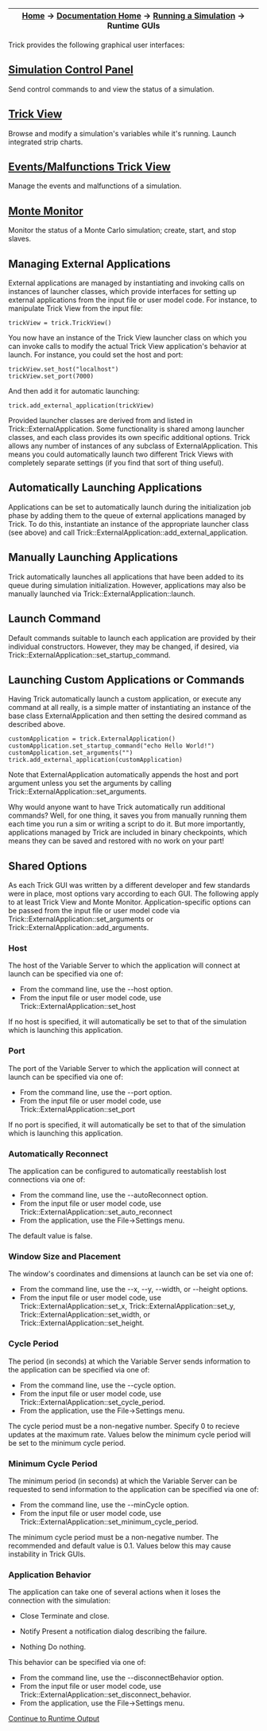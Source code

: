 | [Home](/trick) → [Documentation Home](../../Documentation-Home) → [Running a Simulation](../Running-a-Simulation) → Runtime GUIs |
|------------------------------------------------------------------|

Trick provides the following graphical user interfaces:

## [Simulation Control Panel](SimControlPanel)

Send control commands to and view the status of a simulation.

## [Trick View](TrickView)

Browse and modify a simulation's variables while it's running. Launch integrated strip charts.

## [Events/Malfunctions Trick View](MalfunctionsTrickView)

Manage the events and malfunctions of a simulation.

## [Monte Monitor](MonteMonitor)

Monitor the status of a Monte Carlo simulation; create, start, and stop slaves.

## Managing External Applications

External applications are managed by instantiating and invoking calls on instances of launcher classes, which provide interfaces for setting up external applications from the input file or user model code. For instance, to manipulate Trick View from the input file:
```
trickView = trick.TrickView()
```

You now have an instance of the Trick View launcher class on which you can invoke calls to modify the actual Trick View application's behavior at launch. For instance, you could set the host and port:
```
trickView.set_host("localhost")
trickView.set_port(7000)
```

And then add it for automatic launching:
```
trick.add_external_application(trickView)
```

Provided launcher classes are derived from and listed in Trick::ExternalApplication. Some functionality is shared among launcher classes, and each class provides its own specific additional options. Trick allows any number of instances of any subclass of ExternalApplication. This means you could automatically launch two different Trick Views with completely separate settings (if you find that sort of thing useful).

## Automatically Launching Applications

Applications can be set to automatically launch during the initialization job phase by adding them to the queue of external applications managed by Trick. To do this, instantiate an instance of the appropriate launcher class (see above) and call Trick::ExternalApplication::add_external_application.

## Manually Launching Applications

Trick automatically launches all applications that have been added to its queue during simulation initialization. However, applications may also be manually launched via Trick::ExternalApplication::launch.

## Launch Command

Default commands suitable to launch each application are provided by their individual constructors. However, they may be changed, if desired, via Trick::ExternalApplication::set_startup_command.

## Launching Custom Applications or Commands

Having Trick automatically launch a custom application, or execute any command at all really, is a simple matter of instantiating an instance of the base class ExternalApplication and then setting the desired command as described above.
```
customApplication = trick.ExternalApplication()
customApplication.set_startup_command("echo Hello World!")
customApplication.set_arguments("")
trick.add_external_application(customApplication)
```

Note that ExternalApplication automatically appends the host and port argument unless you set the arguments by calling Trick::ExternalApplication::set_arguments.

Why would anyone want to have Trick automatically run additional commands? Well, for one thing, it saves you from manually running them each time you run a sim or writing a script to do it. But more importantly, applications managed by Trick are included in binary checkpoints, which means they can be saved and restored with no work on your part!

## Shared Options

As each Trick GUI was written by a different developer and few standards were in place, most options vary according to each GUI. The following apply to at least Trick View and Monte Monitor. Application-specific options can be passed from the input file or user model code via Trick::ExternalApplication::set_arguments or Trick::ExternalApplication::add_arguments.

### Host

The host of the Variable Server to which the application will connect at launch can be specified via one of:

- From the command line, use the --host option.
- From the input file or user model code, use Trick::ExternalApplication::set_host

If no host is specified, it will automatically be set to that of the simulation which is launching this application.

### Port

The port of the Variable Server to which the application will connect at launch can be specified via one of:

- From the command line, use the --port option.
- From the input file or user model code, use Trick::ExternalApplication::set_port

If no port is specified, it will automatically be set to that of the simulation which is launching this application.

### Automatically Reconnect

The application can be configured to automatically reestablish lost connections via one of:

- From the command line, use the --autoReconnect option.
- From the input file or user model code, use Trick::ExternalApplication::set_auto_reconnect
- From the application, use the File->Settings menu.

The default value is false.

### Window Size and Placement

The window's coordinates and dimensions at launch can be set via one of:
- From the command line, use the --x, --y, --width, or --height options.
- From the input file or user model code, use Trick::ExternalApplication::set_x, Trick::ExternalApplication::set_y, Trick::ExternalApplication::set_width, or Trick::ExternalApplication::set_height.

### Cycle Period

The period (in seconds) at which the Variable Server sends information to the application can be specified via one of:

- From the command line, use the --cycle option.
- From the input file or user model code, use Trick::ExternalApplication::set_cycle_period.
- From the application, use the File->Settings menu.

The cycle period must be a non-negative number. Specify 0 to recieve updates at the maximum rate. Values below the minimum cycle period will be set to the minimum cycle period.

### Minimum Cycle Period

The minimum period (in seconds) at which the Variable Server can be requested to send information to the application can be specified via one of:

- From the command line, use the --minCycle option.
- From the input file or user model code, use Trick::ExternalApplication::set_minimum_cycle_period.

The minimum cycle period must be a non-negative number. The recommended and default value is 0.1. Values below this may cause instability in Trick GUIs.

### Application Behavior

The application can take one of several actions when it loses the connection with the simulation:

- Close
    Terminate and close.

- Notify
    Present a notification dialog describing the failure.

- Nothing
    Do nothing.

This behavior can be specified via one of:

- From the command line, use the --disconnectBehavior option.
- From the input file or user model code, use Trick::ExternalApplication::set_disconnect_behavior.
- From the application, use the File->Settings menu.

[Continue to Runtime Output](../Runtime-Output)
